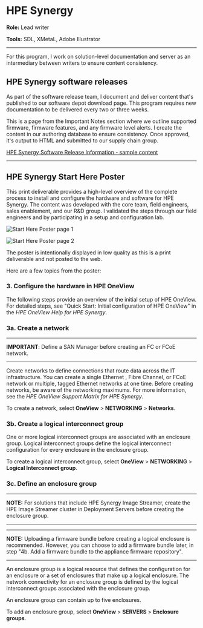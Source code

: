 # HPE Synergy

**Role:** Lead writer

**Tools:** SDL, XMetaL, Adobe Illustrator

------

For this program, I work on solution-level documentation and server as an intermediary between writers to ensure content consistency. 

## HPE Synergy software releases

As part of the software release team, I document and deliver content that's published to our software depot download page. This program requires new documentation to be delivered every two or three weeks. 

This is a page from the Important Notes section where we outline supported firmware, firmware features, and any firmware level alerts. I create the content in our authoring database to ensure consistency. Once approved, it's output to HTML and submitted to our supply chain group.

[HPE Synergy Software Release Information - sample content](https://support.hpe.com/hpsc/doc/public/SynergySoftwareRelease.pdf)

------

## HPE Synergy Start Here Poster

This print deliverable provides a high-level overview of the complete process to install and configure the hardware and software for HPE Synergy. The content was developed with the core team, field engineers, sales enablement, and our R&D group. I validated the steps through our field engineers and by participating in a setup and configuration lab. 

![Start Here Poster page 1](https://chriskpeterson.github.io/vuepress2/public/starthereposter1a.png)

![Start Here Poster page 2](https://chriskpeterson.github.io/vuepress2/public/starthereposter2a.png)

The poster is intentionally displayed in low quality as this is a print deliverable and not posted to the web.

Here are a few topics from the poster:

### 3. Configure the hardware in HPE OneView

The following steps provide an overview of the initial setup of HPE OneView. For detailed steps, see "Quick Start: Initial configuration of HPE OneView" in the *HPE OneView Help for HPE Synergy*.

### 3a. Create a network

------

**IMPORTANT**: Define a SAN Manager before creating an FC or FCoE network.

------

Create networks to define connections that route data across the IT infrastructure. You can create a single Ethernet , Fibre Channel, or FCoE network or multiple, tagged Ethernet networks at one time.
Before creating networks, be aware of the networking maximums. For more information, see the *HPE OneView Support Matrix for HPE Synergy*.

To create a network, select **OneView** > **NETWORKING** > **Networks**.



### 3b. Create a logical interconnect group

One or more logical interconnect groups are associated with an enclosure group. Logical interconnect groups define the logical interconnect configuration for every enclosure in the enclosure group.

To create a logical interconnect group, select **OneView** > **NETWORKING** > **Logical Interconnect group**.



### 3c. Define an enclosure group

------

**NOTE:** For solutions that include HPE Synergy Image Streamer, create the HPE Image Streamer cluster in Deployment Servers before creating the enclosure group.

------

------

**NOTE:** Uploading a firmware bundle before creating a logical enclosure is recommended. However, you can choose to add a firmware bundle later, in step "4b. Add a firmware bundle to the appliance firmware repository".

------

An enclosure group is a logical resource that defines the configuration for an enclosure or a set of enclosures that make up a logical enclosure. The network connectivity for an enclosure group is defined by the logical interconnect groups associated with the enclosure group.

An enclosure group can contain up to five enclosures.

To add an enclosure group, select **OneView** > **SERVERS** > **Enclosure groups**.
